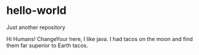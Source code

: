 # hello-world
Just another repository

Hi Humans!
ChangeYour here, I like java.
I had tacos on the moon and find them far superior to Earth tacos.
